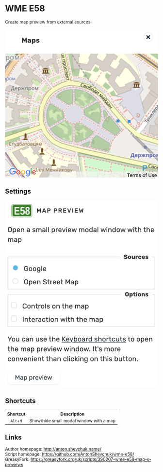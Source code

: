# WME E58

Create map preview from external sources

![](screenshot.png)

## Settings

![](settings.png)

## Shortcuts

<table style="width:100%">
<tr>
  <th>Shortcut</th>
  <th>Description</th>
</tr>
<tr>
<td align='center'><code>Alt</code>+<code>M</code></td>
<td>Show/hide small modal window with a map</td>
</tr>
</table>

## Links

Author homepage: http://anton.shevchuk.name/  
Script homepage: https://github.com/AntonShevchuk/wme-e58/  
GreasyFork: https://greasyfork.org/uk/scripts/390207-wme-e58-map-s-previews  
